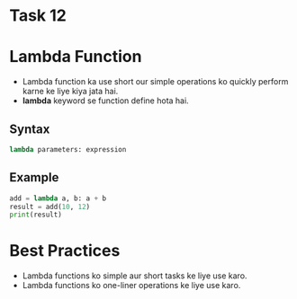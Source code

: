 # **Task 12**
# **Lambda Function**
- Lambda function ka use short our simple operations ko quickly perform karne ke liye kiya jata hai.
- **lambda** keyword se function define hota hai.
## Syntax
```python
lambda parameters: expression
```
## Example
```python
add = lambda a, b: a + b
result = add(10, 12)
print(result)
```
# Best Practices
- Lambda functions ko simple aur short tasks ke liye use karo.
- Lambda functions ko one-liner operations ke liye use karo. 
